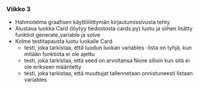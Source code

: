 ### Viikko 3

- Hahmotelma graafisen käyttöliittymän kirjautumissivusta tehty
- Alustava luokka Card (löytyy tiedostosta cards.py) luotu ja siihen lisätty funktiot generate_variable ja solve
- Kolme testitapausta luotu luokalle Card
    - testi, joka tarkistaa, että luodun luokan variables -lista on tyhjä, kun mitään funktiota ei ole ajettu
    - testi, joka tarkistaa, että seed on arvoltansa None silloin kun sitä ei ole erikseen määritetty
    - testi, joka tarkistaa, että muuttujat tallennetaan onnistuneesti listaan variables
